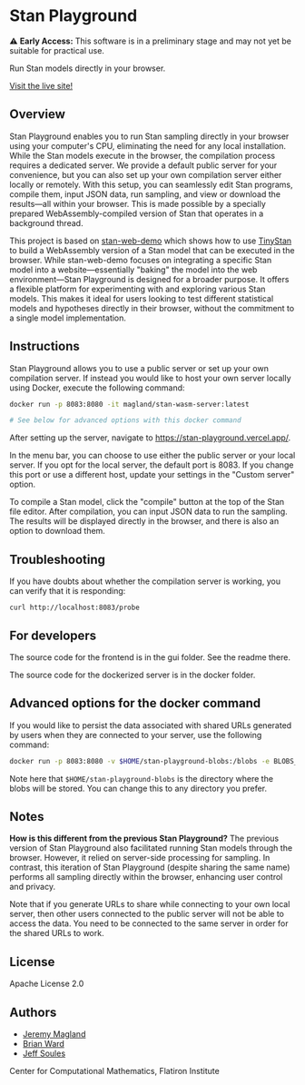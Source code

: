 # Stan Playground

:warning: **Early Access:** This software is in a preliminary stage and may not yet be suitable for practical use.

Run Stan models directly in your browser.

[Visit the live site!](https://stan-playground.vercel.app)

## Overview

Stan Playground enables you to run Stan sampling directly in your browser using your computer's CPU, eliminating the need for any local installation. While the Stan models execute in the browser, the compilation process requires a dedicated server. We provide a default public server for your convenience, but you can also set up your own compilation server either locally or remotely. With this setup, you can seamlessly edit Stan programs, compile them, input JSON data, run sampling, and view or download the results—all within your browser. This is made possible by a specially prepared WebAssembly-compiled version of Stan that operates in a background thread.

This project is based on [stan-web-demo](https://github.com/WardBrian/stan-web-demo) which shows how to use [TinyStan](https://github.com/WardBrian/tinystan) to build a WebAssembly version of a Stan model that can be executed in the browser. While stan-web-demo focuses on integrating a specific Stan model into a website—essentially "baking" the model into the web environment—Stan Playground is designed for a broader purpose. It offers a flexible platform for experimenting with and exploring various Stan models. This makes it ideal for users looking to test different statistical models and hypotheses directly in their browser, without the commitment to a single model implementation.

## Instructions

Stan Playground allows you to use a public server or set up your own compilation server. If instead you would like to host your own server locally using Docker, execute the following command:

```bash
docker run -p 8083:8080 -it magland/stan-wasm-server:latest

# See below for advanced options with this docker command
```

After setting up the server, navigate to https://stan-playground.vercel.app/.

In the menu bar, you can choose to use either the public server or your local server. If you opt for the local server, the default port is 8083. If you change this port or use a different host, update your settings in the "Custom server" option.

To compile a Stan model, click the "compile" button at the top of the Stan file editor. After compilation, you can input JSON data to run the sampling. The results will be displayed directly in the browser, and there is also an option to download them.


## Troubleshooting

If you have doubts about whether the compilation server is working, you can verify that it is responding:

```
curl http://localhost:8083/probe
```

## For developers

The source code for the frontend is in the gui folder. See the readme there.

The source code for the dockerized server is in the docker folder.

## Advanced options for the docker command

If you would like to persist the data associated with shared URLs generated by users when they are connected to your server, use the following command:

```bash
docker run -p 8083:8080 -v $HOME/stan-playground-blobs:/blobs -e BLOBS_DIR=/blobs -it magland/stan-wasm-server:latest
```

Note here that `$HOME/stan-playground-blobs` is the directory where the blobs will be stored. You can change this to any directory you prefer.

## Notes

**How is this different from the previous Stan Playground?** The previous version of Stan Playground also facilitated running Stan models through the browser. However, it relied on server-side processing for sampling. In contrast, this iteration of Stan Playground (despite sharing the same name) performs all sampling directly within the browser, enhancing user control and privacy.

Note that if you generate URLs to share while connecting to your own local server, then other users connected to the public server will not be able to access the data. You need to be connected to the same server in order for the shared URLs to work.

## License

Apache License 2.0

## Authors

- [Jeremy Magland](https://github.com/magland)
- [Brian Ward](https://github.com/WardBrian)
- [Jeff Soules](https://github.com/jsoules)

Center for Computational Mathematics, Flatiron Institute